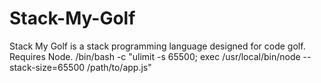 # Stack-My-Golf
Stack My Golf is a stack programming language designed for code golf. Requires Node.
/bin/bash -c "ulimit -s 65500; exec /usr/local/bin/node --stack-size=65500 /path/to/app.js"
